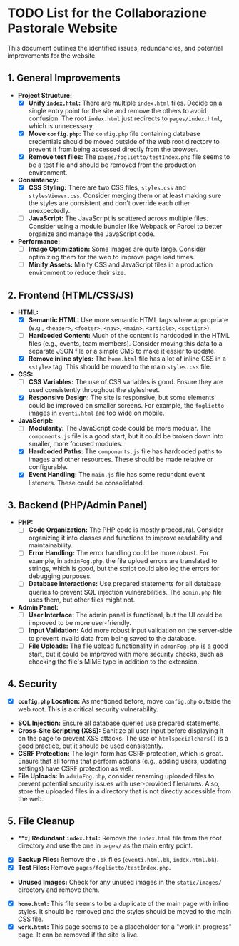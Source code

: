 
# TODO List for the Collaborazione Pastorale Website

This document outlines the identified issues, redundancies, and potential improvements for the website.

## 1. General Improvements

- **Project Structure:**
    - [x] **Unify `index.html`:** There are multiple `index.html` files. Decide on a single entry point for the site and remove the others to avoid confusion. The root `index.html` just redirects to `pages/index.html`, which is unnecessary.
    - [x] **Move `config.php`:** The `config.php` file containing database credentials should be moved outside of the web root directory to prevent it from being accessed directly from the browser.
    - [x] **Remove test files:** The `pages/foglietto/testIndex.php` file seems to be a test file and should be removed from the production environment.
- **Consistency:**
    - [x] **CSS Styling:** There are two CSS files, `styles.css` and `stylesViewer.css`. Consider merging them or at least making sure the styles are consistent and don't override each other unexpectedly.
    - [ ] **JavaScript:** The JavaScript is scattered across multiple files. Consider using a module bundler like Webpack or Parcel to better organize and manage the JavaScript code.
- **Performance:**
    - [ ] **Image Optimization:** Some images are quite large. Consider optimizing them for the web to improve page load times.
    - [ ] **Minify Assets:** Minify CSS and JavaScript files in a production environment to reduce their size.

## 2. Frontend (HTML/CSS/JS)

- **HTML:**
    - [x] **Semantic HTML:** Use more semantic HTML tags where appropriate (e.g., `<header>`, `<footer>`, `<nav>`, `<main>`, `<article>`, `<section>`).
    - [ ] **Hardcoded Content:** Much of the content is hardcoded in the HTML files (e.g., events, team members). Consider moving this data to a separate JSON file or a simple CMS to make it easier to update.
    - [x] **Remove inline styles:** The `home.html` file has a lot of inline CSS in a `<style>` tag. This should be moved to the main `styles.css` file.
- **CSS:**
    - [ ] **CSS Variables:** The use of CSS variables is good. Ensure they are used consistently throughout the stylesheet.
    - [x] **Responsive Design:** The site is responsive, but some elements could be improved on smaller screens. For example, the `foglietto` images in `eventi.html` are too wide on mobile.
- **JavaScript:**
    - [ ] **Modularity:** The JavaScript code could be more modular. The `components.js` file is a good start, but it could be broken down into smaller, more focused modules.
    - [x] **Hardcoded Paths:** The `components.js` file has hardcoded paths to images and other resources. These should be made relative or configurable.
    - [x] **Event Handling:** The `main.js` file has some redundant event listeners. These could be consolidated.

## 3. Backend (PHP/Admin Panel)

- **PHP:**
    - [ ] **Code Organization:** The PHP code is mostly procedural. Consider organizing it into classes and functions to improve readability and maintainability.
    - [ ] **Error Handling:** The error handling could be more robust. For example, in `adminFog.php`, the file upload errors are translated to strings, which is good, but the script could also log the errors for debugging purposes.
    - [ ] **Database Interactions:** Use prepared statements for all database queries to prevent SQL injection vulnerabilities. The `admin.php` file uses them, but other files might not.
- **Admin Panel:**
    - [ ] **User Interface:** The admin panel is functional, but the UI could be improved to be more user-friendly.
    - [ ] **Input Validation:** Add more robust input validation on the server-side to prevent invalid data from being saved to the database.
    - [ ] **File Uploads:** The file upload functionality in `adminFog.php` is a good start, but it could be improved with more security checks, such as checking the file's MIME type in addition to the extension.

## 4. Security

- [x] **`config.php` Location:** As mentioned before, move `config.php` outside the web root. This is a critical security vulnerability.
- **SQL Injection:** Ensure all database queries use prepared statements.
- **Cross-Site Scripting (XSS):** Sanitize all user input before displaying it on the page to prevent XSS attacks. The use of `htmlspecialchars()` is a good practice, but it should be used consistently.
- **CSRF Protection:** The login form has CSRF protection, which is great. Ensure that all forms that perform actions (e.g., adding users, updating settings) have CSRF protection as well.
- **File Uploads:** In `adminFog.php`, consider renaming uploaded files to prevent potential security issues with user-provided filenames. Also, store the uploaded files in a directory that is not directly accessible from the web.

## 5. File Cleanup

- **x] **Redundant `index.html`:** Remove the `index.html` file from the root directory and use the one in `pages/` as the main entry point.
- [x] **Backup Files:** Remove the `.bk` files (`eventi.html.bk`, `index.html.bk`).
- [x] **Test Files:** Remove `pages/foglietto/testIndex.php`.
- **Unused Images:** Check for any unused images in the `static/images/` directory and remove them.
- [x] **`home.html`:** This file seems to be a duplicate of the main page with inline styles. It should be removed and the styles should be moved to the main CSS file.
- [x] **`work.html`:** This page seems to be a placeholder for a "work in progress" page. It can be removed if the site is live.
